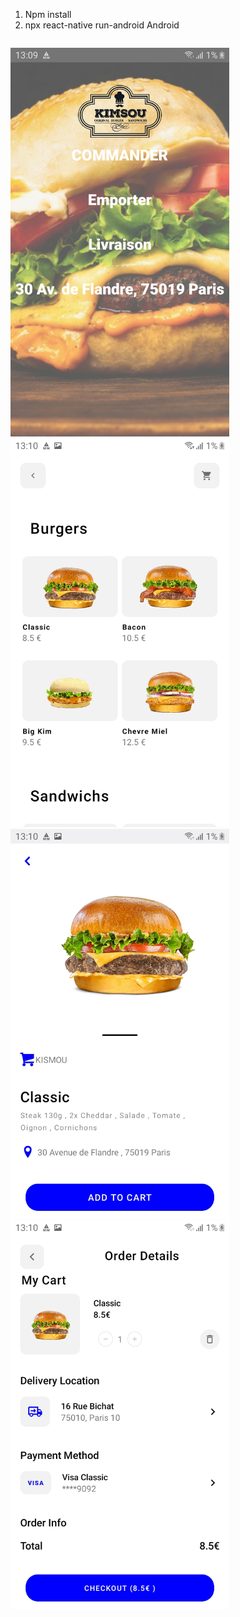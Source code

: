 1) Npm install
2) npx react-native run-android
Android
<p style="display:inline-block; margin-right:25px;">

  <img src="Images/Home.jpg" width="350" title="hover text">
  <img src="Images/Produits.jpg" width="350" title="hover text">
  <img src="Images/Produit.id.jpg" width="350" title="hover text">
  <img src="Images/Panier..jpg" width="350" title="hover text">

</p>
